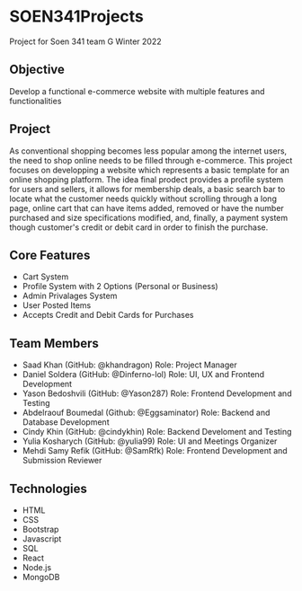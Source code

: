 # SOEN341Projects

Project for Soen 341 team G Winter 2022

## Objective

Develop a functional e-commerce website with multiple features and functionalities   

## Project

As conventional shopping becomes less popular among the internet users, the need to shop online needs to be filled through e-commerce. This project focuses on developping a website which represents a basic template for an online shopping platform. The idea final prodect provides a profile system for users and sellers, it allows for membership deals, a basic search bar to locate what the customer needs quickly without scrolling through a long page, online cart that can have items added, removed or have the number purchased and size specifications modified, and, finally, a payment system though customer's credit or debit card in order to finish the purchase.

## Core Features

* Cart System
* Profile System with 2 Options (Personal or Business)
* Admin Privalages System
* User Posted Items
* Accepts Credit and Debit Cards for Purchases

## Team Members

* Saad Khan (GitHub: @khandragon) Role: Project Manager
* Daniel Soldera (GitHub: @Dinferno-lol) Role: UI, UX and Frontend Development
* Yason Bedoshvili (GitHub: @Yason287) Role: Frontend Development and Testing
* Abdelraouf Boumedal (Github: @Eggsaminator) Role: Backend and Database Development
* Cindy Khin (GitHub: @cindykhin) Role: Backend Develoment and Testing 
* Yulia Kosharych (GitHub: @yulia99) Role: UI and Meetings Organizer
* Mehdi Samy Refik (GitHub: @SamRfk) Role: Frontend Development and Submission Reviewer

## Technologies

* HTML
* CSS
* Bootstrap
* Javascript
* SQL
* React
* Node.js
* MongoDB
